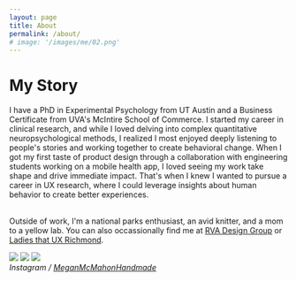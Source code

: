 ```yaml
---
layout: page
title: About
permalink: /about/
# image: '/images/me/02.png'
---
```


# My Story

I have a PhD in Experimental Psychology from UT Austin and a Business Certificate from UVA's McIntire School of Commerce. I started my career in clinical research, and while I loved delving into complex quantitative neuropsychological methods, I realized I most enjoyed deeply listening to people's stories and working together to create behavioral change. When I got my first taste of product design through a collaboration with engineering students working on a mobile health app, I loved seeing my work take shape and drive immediate impact. That's when I knew I wanted to pursue a career in UX research, where I could leverage insights about human behavior to create better experiences. <br><br> 

Outside of work, I'm a national parks enthusiast, an avid knitter, and a mom to a yellow lab. You can also occassionally find me at [RVA Design Group](https://www.linkedin.com/company/rvadsgn/) or [Ladies that UX Richmond](https://www.linkedin.com/company/ladies-that-ux-richmond/).

<div class="gallery-box">
  <div class="gallery">
  <img src="https://images4-a.ravelrycache.com/uploads/megmcknit/929833507/image_medium2" loading="lazy">
    <img src="https://images4-a.ravelrycache.com/uploads/megmcknit/953125349/image_medium2.jpeg" loading="lazy">
    <img src="https://images4-a.ravelrycache.com/uploads/megmcknit/901196177/D29E8E2E-6613-409F-8852-D842A873CC27_medium2.jpeg" loading="lazy">
  </div>
  <em>Instagram / <a href="https://www.instagram.com/meganmcmahonhandmade/" target="_blank">MeganMcMahonHandmade</a></em>
</div>

